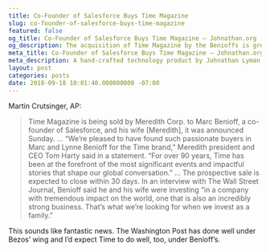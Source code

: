 ```yaml
---
title: Co-Founder of Salesforce Buys Time Magazine
slug: co-founder-of-salesforce-buys-time-magazine
featured: false
og_title: Co-Founder of Salesforce Buys Time Magazine – Johnathan.org
og_description: The acquisition of Time Magazine by the Benioffs is great news.
meta_title: Co-Founder of Salesforce Buys Time Magazine – Johnathan.org
meta_description: A hand-crafted technology product by Johnathan Lyman
layout: post
categories: posts
date: 2018-09-18 10:01:40.000000000 -07:00
---
```


Martin Crutsinger, AP:

>  Time Magazine is being sold by Meredith Corp. to Marc Benioff, a co-founder of Salesforce, and his wife [Meredith], it was announced Sunday.
> …
>  “We’re pleased to have found such passionate buyers in Marc and Lynne Benioff for the Time brand,” Meredith president and CEO Tom Harty said in a statement. “For over 90 years, Time has been at the forefront of the most significant events and impactful stories that shape our global conversation.”
> …
> The prospective sale is expected to close within 30 days. In an interview with The Wall Street Journal, Benioff said he and his wife were investing “in a company with tremendous impact on the world, one that is also an incredibly strong business. That’s what we’re looking for when we invest as a family.”

This sounds like fantastic news. The Washington Post has done well under Bezos’ wing and I’d expect Time to do well, too, under Benioff’s.

